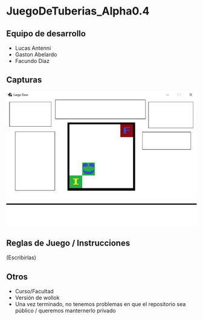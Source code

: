 # JuegoDeTuberias_Alpha0.4

## Equipo de desarrollo

- Lucas Antenni
- Gaston Abelardo
- Facundo Diaz

## Capturas

![imagen de ejemplo de la alpha](example_alpha_0.4.png)

## Reglas de Juego / Instrucciones

(Escribirlas)


## Otros

- Curso/Facultad
- Versión de wollok
- Una vez terminado, no tenemos problemas en que el repositorio sea público / queremos manternerlo privado
